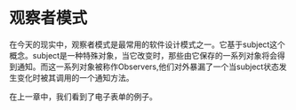 # 观察者模式

在今天的现实中，观察者模式是最常用的软件设计模式之一。它基于subject这个概念。subject是一种特殊对象，当它改变时，那些由它保存的一系列对象将会得到通知。而这一系列对象被称作Observers,他们对外暴漏了一个当subject状态发生变化时被其调用的一个通知方法。

在上一章中，我们看到了电子表单的例子。